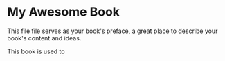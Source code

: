 # My Awesome Book

This file file serves as your book's preface, a great place to describe your book's content and ideas.



This book is used to

